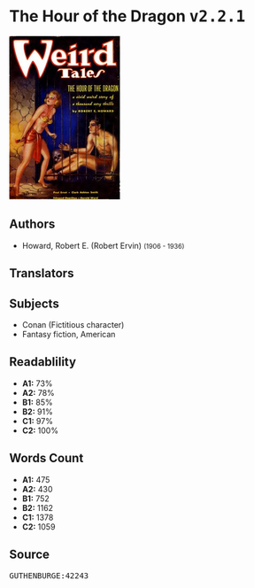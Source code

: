# The Hour of the Dragon <kbd>v2.2.1</kbd>

![](./cover.medium.jpg "")

## Authors


 - Howard, Robert E. (Robert Ervin) <small>(1906 - 1936)</small>

## Translators



## Subjects


 - Conan (Fictitious character)
 - Fantasy fiction, American

## Readablility


 - **A1:** 73%
 - **A2:** 78%
 - **B1:** 85%
 - **B2:** 91%
 - **C1:** 97%
 - **C2:** 100%

## Words Count


 - **A1:** 475
 - **A2:** 430
 - **B1:** 752
 - **B2:** 1162
 - **C1:** 1378
 - **C2:** 1059

## Source


<kbd>GUTHENBURGE:42243</kbd>
